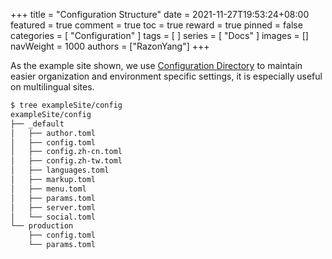 +++
title = "Configuration Structure"
date = 2021-11-27T19:53:24+08:00
featured = true
comment = true
toc = true
reward = true
pinned = false
categories = [
  "Configuration"
]
tags = [
]
series = [
  "Docs"
]
images = []
navWeight = 1000
authors = ["RazonYang"]
+++

As the example site shown, we use [Configuration Directory](https://gohugo.io/getting-started/configuration/#configuration-directory) to maintain easier organization and environment specific settings, it is especially useful on multilingual sites.

<!--more-->

```bash
$ tree exampleSite/config
exampleSite/config
├── _default
│   ├── author.toml
│   ├── config.toml
│   ├── config.zh-cn.toml
│   ├── config.zh-tw.toml
│   ├── languages.toml
│   ├── markup.toml
│   ├── menu.toml
│   ├── params.toml
│   ├── server.toml
│   └── social.toml
└── production
    ├── config.toml
    └── params.toml
```

